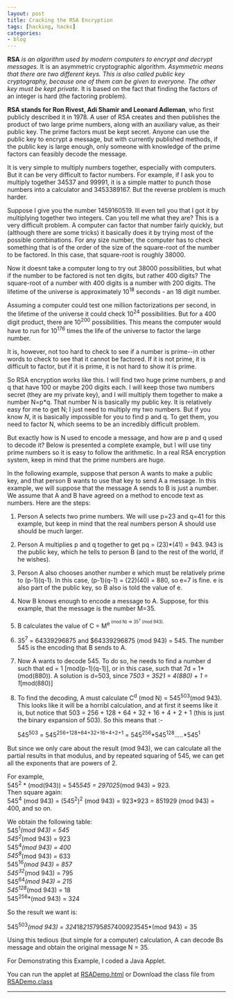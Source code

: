 ```yaml
---
layout: post
title: Cracking the RSA Encryption
tags: [hacking, hacks]
categories:
- blog
---
```


**RSA** *is an algorithm used by modern computers to encrypt and decrypt messages.* It is an asymmetric cryptographic algorithm.
*Asymmetric means that there are two different keys. This is also called public key cryptography, because one of them can be
given to everyone. The other key must be kept private.* It is based on the fact that finding the factors of an integer is hard
(the factoring problem).

**RSA stands for Ron Rivest, Adi Shamir and Leonard Adleman**, who first publicly described it in 1978. A user of RSA creates
and then publishes the product of two large prime numbers, along with an auxiliary value, as their public key. The prime
factors must be kept secret. Anyone can use the public key to encrypt a message, but with currently published methods, if
the public key is large enough, only someone with knowledge of the prime factors can feasibly decode the message.

It is very simple to multiply numbers together, especially with computers. But it can be very difficult to factor numbers.
For example, if I ask you to multiply together 34537 and 99991, it is a simple matter to punch those numbers into a
calculator and 3453389167. But the reverse problem is much harder.

Suppose I give you the number 1459160519. Ill even tell you that I got it by multiplying together two integers. Can you tell
me what they are? This is a very difficult problem. A computer can factor that number fairly quickly, but (although there are
some tricks) it basically does it by trying most of the possible combinations. For any size number, the computer has to check
something that is of the order of the size of the square-root of the number to be factored. In this case, that square-root is
roughly 38000.

Now it doesnt take a computer long to try out 38000 possibilities, but what if the number to be factored is not ten digits,
but rather 400 digits? The square-root of a number with 400 digits is a number with 200 digits. The lifetime of the universe
is approximately 10<sup>18</sup> seconds - an 18 digit number.

Assuming a computer could test one million factorizations per second, in the lifetime of the universe it could check
10<sup>24</sup> possibilities. But for a 400 digit product, there are 10<sup>200</sup> possibilities. 
This means the computer would have to run for 10<sup>176</sup> times the life of the universe to factor the large number.

It is, however, not too hard to check to see if a number is prime--in other words to check to see that it cannot be factored.
If it is not prime, it is difficult to factor, but if it is prime, it is not hard to show it is prime.

So RSA encryption works like this. I will find two huge prime numbers, p and q that have 100 or maybe 200 digits each.
I will keep those two numbers secret (they are my private key), and I will multiply them together to make a number N=p*q.
That number N is basically my public key. It is relatively easy for me to get N; I just need to multiply my two numbers.
But if you know $N$, it is basically impossible for you to find p and q. To get them, you need to factor N, which
seems to be an incredibly difficult problem.

But exactly how is N used to encode a message, and how are p and q used to decode it? Below is presented a complete
example, but I will use tiny prime numbers so it is easy to follow the arithmetic. In a real RSA encryption system, keep in
mind that the prime numbers are huge.

In the following example, suppose that person A wants to make a public key, and that person B wants to use that key to send A
a message. In this example, we will suppose that the message A sends to B is just a number. We assume that A and B have
agreed on a method to encode text as numbers. Here are the steps:

 1. Person A selects two prime numbers. We will use p=23 and q=41 for this example, but keep in mind that the real
    numbers person A should use should be much larger.

 2. Person A multiplies p and q together to get pq = (23)*(41) = 943. 943 is the public key, which he tells
    to person B (and to the rest of the world, if he wishes).

 3. Person A also chooses another number e which must be relatively prime to (p-1)(q-1). In this case,
   (p-1)(q-1) = (22)(40) = 880, so e=7 is fine. e is also part of the public key, so B also is told the value
    of e.

 4. Now B knows enough to encode a message to A. Suppose, for this example, that the message is the number M=35.

 5. B calculates the value of C = M<sup>e<sup> (mod N) => 35<sup>7</sup> (mod 943).

 6. 35<sup>7</sup> = 64339296875 and $64339296875 (mod 943) = 545. The number 545 is the encoding that B sends to A.

 7. Now A wants to decode 545. To do so, he needs to find a number d such that ed = 1 [mod(p-1)(q-1)], or
    in this case, such that 7d = 1*(mod(880)). A solution is d=503, since 7*503 = 3521 = 4(880) + 1 = 1*[mod(880)]

 8. To find the decoding, A must calculate C<sup>d</sup> (mod N) = 545<sup>503</sup>(mod 943). This looks like it will be a      horribl
    calculation, and at first it seems like it is, but notice that 503 = 256 + 128 + 64 + 32 + 16 + 4 + 2 + 1
    (this is just the binary expansion of 503). So this means that :-

    545<sup>503</sup> = 545<sup>256+128+64+32+16+4+2+1</sup> = 545<sup>256</sup>*545<sup>128</sup>.....*545<sup>1</sup>

But since we only care about the result (mod 943), we can calculate all the partial results in that modulus, and by
repeated squaring of 545, we can get all the exponents that are powers of 2.

For example,<br> 545<sup>2</sup> * (mod(943)) = 545*545 = 297025*(mod 943) = 923.<br>
Then square again:<br> 545<sup>4</sup> (mod 943) = (545<sup>2</sup>)<sup>2</sup> (mod 943) = 923*923 = 851929 (mod 943) = 400, and so on.

We obtain the following table:<br>
   545<sup>1</sup>*(mod 943) = 545<br>
   545<sup>2</sup>*(mod 943) = 923<br>
   545<sup>4</sup>*(mod 943) = 400<br>
   545<sup>8</sup>*(mod 943) = 633<br>
   545<sup>16</sup>*(mod 943) = 857<br>
   545<sup>32</sup>*(mod 943) = 795<br>
   545<sup>64</sup>*(mod 943) = 215<br>
   545<sup>128</sup>*(mod 943) = 18<br>
   545<sup>256</sup>*(mod 943) = 324<br>

So the result we want is:<br>

 545<sup>503</sup>*(mod 943) = 324*18*215*795*857*400*923*545*(mod 943) = 35

Using this tedious (but simple for a computer) calculation, A can decode Bs message and obtain the
original message N = 35.

For Demonstrating this Example, I coded a Java Applet.

You can run the applet at <a href="files/rsa/RSADemo.html">RSADemo.html</a>
or Download the class file from <a href="files/rsa/RSADemo.class">RSADemo.class</a>

---


